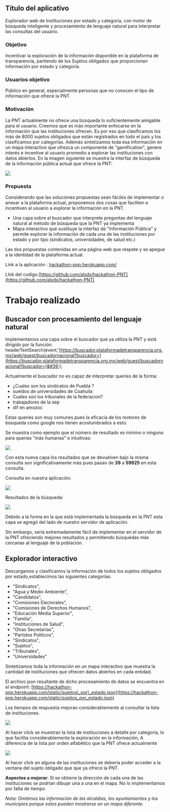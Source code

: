 ## Título del aplicativo

Explorador web de Instituciones por estado y categoría, con motor de búsqueda inteligente y procesamiento de lenguaje natural para interpretar las consultas del usuario.

### Objetivo

Incentivar la exploración de la información disponible en la plataforma de transparencia, partiendo de los Sujetos obligados que proporcionan información por estado y categoría.

### Usuarios objetivo

Público en general, especialmente personas que no conocen el tipo de información que ofrece la PNT.

### Motivación

La PNT actualmente no ofrece una búsqueda lo suficientemente amigable para el usuario. Creemos que es más importante enfocarse en la información que las instituciones ofrecen. Es por eso que clasificamos los más de 8000 sujetos obligados que están registrados en todo el país y los clasificamos por categorías. Además sintetizamos toda esa información en un mapa interactivo que ofrezca un componente de &quot;gamification&quot;, genere interés e incentive al usuario promedio a explorar las instituciones con datos abiertos. En la imagen siguiente se muestra la interfaz de búsqueda de la información pública actual que ofrece la PNT:

![](RackMultipart20210520-4-g11fpc_html_f689cd8c5a955c16.png)

### Propuesta

Considerando que las soluciones propuestas sean fáciles de implementar o anexar a la plataforma actual, proponemos dos cosas que faciliten e incentiven al usuario a explorar la información en la PNT.

- Una capa sobre el buscador que interprete preguntas del lenguaje natural al método de búsqueda que la PNT ya implementa
- Mapa interactivo que sustituye la interfaz de &quot;Información Pública&quot; y permite explorar la información de cada una de las instituciones por estado y por tipo (sindicatos, universidades, de salud etc.)

Las dos propuestas contenidas en una página web que respete y se apegue a la identidad de la plataforma actual.

Línk a la aplicación : [hackathon-pnp.herokuapp.com/](https://hackathon-pnp.herokuapp.com/)

LInk del codigo:[https://github.com/alxdx/hackathon-PNT](https://github.com/alxdx/hackathon-PNT)

# Trabajo realizado

## **Buscador con procesamiento del lenguaje natural**

Implementamos una capa sobre el buscador que ya utiliza la PNT y está dirigido por la función: headerTextSearch(event,&#39;[https://buscador.plataformadetransparencia.org.mx/web/guest/buscadornacional?buscador=](https://buscador.plataformadetransparencia.org.mx/web/guest/buscadornacional?buscador=)&#39;);

Actualmente el buscador no es capaz de interpretar queries de la forma:

- ¿Cuales son los sindicatos de Puebla ?
- sueldos de universidades de Coahuila
- Cuales son los tribunales de la federacion?
- trabajadores de la sep
- dif en amozoc

Estas queries son muy comunes pues la eficacia de los motores de búsqueda como google nos tienen acostumbrados a esto.

Se muestra como ejemplo que el número de resultado es mínimo o ninguno para queries &quot;más humanas&quot; e intuitivas:

![](RackMultipart20210520-4-g11fpc_html_610ed83d0b523b8b.png)

Con esta nueva capa los resultados que se devuelven bajo la misma consulta son significativamente más pues pasan de **39** a **59925** en esta consulta.

Consulta en nuestra aplicación:

![](RackMultipart20210520-4-g11fpc_html_7296eb9f5bd7817c.png)

Resultados de la búsqueda:

![](RackMultipart20210520-4-g11fpc_html_6b143d4186432f90.png)

Debido a la forma en la que está implementada la búsqueda en la PNT esta capa se agregó del lado de nuestro servidor de aplicación.

Sin embargo, sería extremadamente fácil de implementar en el servidor de la PNT ofreciendo mejores resultados y permitiendo búsquedas más cercanas al lenguaje de la población.

## **Explorador interactivo**

Descargamos y clasificamos la información de todos los sujetos obligados por estado,establecimos las siguientes categorías:

- &quot;Sindicatos&quot;,
- &quot;Agua y Medio Ambiente&quot;,
- &quot;Candidatos&quot;,
- &quot;Comisiones Electorales&quot;,
- &quot;Comisiones de Derechos Humanos&quot;,
- &quot;Educación Media Superior&quot;,
- &quot;Familia&quot;,
- &quot;Instituciones de Salud&quot;,
- &quot;Otras Secretarías&quot;,
- &quot;Partidos Políticos&quot;,
- &quot;Sindicatos&quot;,
- &quot;Sujetos&quot;,
- &quot;Tribunales&quot;,
- &quot;Universidades&quot;

Sintetizamos toda la información en un mapa interactivo que muestra la cantidad de instituciones que ofrecen datos abiertos en cada entidad.

El archivo json resultante de dicho procesamiento de datos se encuentra en el endpoint: [https://hackathon-pnp.herokuapp.com/static/sujetos\_por\_estado.json](https://hackathon-pnp.herokuapp.com/static/sujetos_por_estado.json)

Los tiempos de respuesta mejoran considerablemente al consultar la lista de instituciones.

![](RackMultipart20210520-4-g11fpc_html_5c11b36f670ddf8f.png)

Al hacer click se muestran la lista de instituciones a detalle por categoría, lo que facilita considerablemente la exploración en la información, A diferencia de la lista por orden alfabético que la PNT ofrece actualmente

![](RackMultipart20210520-4-g11fpc_html_6cc78bf2f0454600.png)

Al hacer click en alguna de las instituciones se debería poder acceder a la ventana del sujeto obligado que que ya ofrece la PNT.

**Aspectos a mejorar**: Si se obtiene la dirección de cada una de las instituciones se podrían dibujar una a una en el mapa. No lo implementamos por falta de tiempo

_Nota: Omitimos las información de las alcaldías, los ayuntamientos y los municipios porque estos pueden mostrarse en un mapa diferente._
